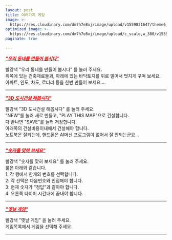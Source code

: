 ```yaml
---
layout: post
title: 여러가지 게임
image: >-
  https://res.cloudinary.com/dm7h7e8xj/image/upload/v1559821647/theme6_qeeojf.jpg
optimized_image: >-
  https://res.cloudinary.com/dm7h7e8xj/image/upload/c_scale,w_380/v1559821647/theme6_qeeojf.jpg
paginate: true

---
```


[<span style="color:red">***"우리 동네를 만들어 봅시다"***</span>](https://choijangwook.github.io/game-1/)

빨강색 "우리 동네를 만들어 봅시다" 를 눌러 주세요.<br>
위쪽에 있는 건축재료들과, 아래에 있는 바닥토지를 위로 밀어서 멋지게 꾸며 보세요.<br>
아파트, 인도, 차도, 로터리 등을 한번 만들어 보세요....<br>

---
[<span style="color:red">***"3D 도시건설 해봅시다"***</span>](https://choijangwook.github.io/game-5/)

빨강색 "3D 도시건설 해봅시다" 를 눌러 주세요.<br>
"NEW"를 눌러 새로 만들고, "PLAY THIS MAP"으로 건설합니다.<br>
다 끝나면 "SAVE"를 눌러 저장합니다.<br>
아래쪽의 건설비용이내에서 건설해야 합니다.<br>
노트북은 잘되는데, 핸드폰은 AI머신 프로그램이 없어서 잘 안되는군요...

---
[<span style="color:red">***"숫자를 맞혀 보세요"***</span>](https://choijangwook.github.io/game-2/)

빨강색 "숫자를 맞혀 보세요" 를 눌러 주세요.<br>
룰은 아래와 같습니다.<br>
1: 각 행에서 한개의 번호를 선택합니다.<br>
2: 각 선택은 다음번호와 인접해야 합니다.<br>
3: 현재 숫자가 "정답"과 같아야 합니다.<br>
4: 오른쪽 타이머 시간내에 끝내야 합니다.<br>

---

[<span style="color:red">***"옛날 게임"***</span>](https://choijangwook.github.io/game/)

빨강색 "옛날 게임" 을 눌러 주세요.<br>
게임목록에서 게임을 선택해 주세요.<br>

---








